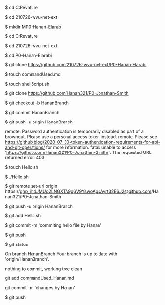 
$ cd C:Revature

$ cd 210726-wvu-net-ext

$ mkdir MP0-Hanan-Elarab

$ cd C:Revature

$ cd 210726-wvu-net-ext

$ cd P0-Hanan-Elarabi

$ git clone https://github.com/210726-wvu-net-ext/P0-Hanan-Elarabi

$ touch commandUsed.md

$ touch shellScript.sh

$ git clone https://github.com/Hanan321/P0-Jonathan-Smith

$ git checkout -b HananBranch

$ git commit HananBranch

$ git push -u origin HananBranch

remote: Password authentication is temporarily disabled as part of a brownout. Please use a personal access token instead.
remote: Please see https://github.blog/2020-07-30-token-authentication-requirements-for-api-and-git-operations/ for more information.
fatal: unable to access 'https://github.com/Hanan321/P0-Jonathan-Smith/': The requested URL returned error: 403

$ touch Hello.sh

$ ./Hello.sh

$ git remote set-url origin https://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@github.com/Hanan321/P0-Jonathan-Smith

$ git push -u origin HananBranch

$ git add Hello.sh

$ git commit -m 'commiting hello file by Hanan'

$ git push

$ git status

On branch HananBranch
Your branch is up to date with 'origin/HananBranch'.

nothing to commit, working tree clean

 git add commandUsed_Hanan.md
 
 git commit -m 'changes by Hanan'

$ git push














